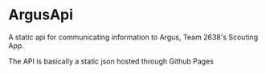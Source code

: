 # ArgusApi
A static api for communicating information to Argus, Team 2638's Scouting App.

The API is basically a static json hosted through Github Pages
